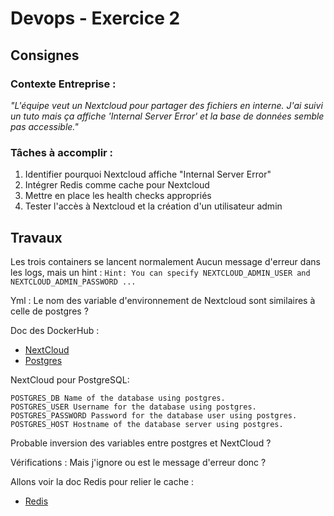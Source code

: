 # Devops - Exercice 2

## Consignes

### **Contexte Entreprise :**

*"L'équipe veut un Nextcloud pour partager des fichiers en interne. J'ai suivi un tuto mais ça affiche 'Internal Server Error' et la base de données semble pas accessible."*

### **Tâches à accomplir :**

1. Identifier pourquoi Nextcloud affiche "Internal Server Error"
2. Intégrer Redis comme cache pour Nextcloud
3. Mettre en place les health checks appropriés
4. Tester l'accès à Nextcloud et la création d'un utilisateur admin

## Travaux

Les trois containers se lancent normalement
Aucun message d'erreur dans les logs, mais un hint : `Hint: You can specify NEXTCLOUD_ADMIN_USER and NEXTCLOUD_ADMIN_PASSWORD ...`

Yml : Le nom des variable d'environnement de Nextcloud sont similaires à celle de postgres ?

Doc des DockerHub :
- [NextCloud](https://hub.docker.com/_/nextcloud/)
- [Postgres](https://hub.docker.com/_/postgres)

NextCloud pour PostgreSQL:
```
POSTGRES_DB Name of the database using postgres.
POSTGRES_USER Username for the database using postgres.
POSTGRES_PASSWORD Password for the database user using postgres.
POSTGRES_HOST Hostname of the database server using postgres.
```

Probable inversion des variables entre postgres et NextCloud ?

Vérifications :
Mais j'ignore ou est le message d'erreur donc ?

Allons voir la doc Redis pour relier le cache :
- [Redis](https://hub.docker.com/_/redis)